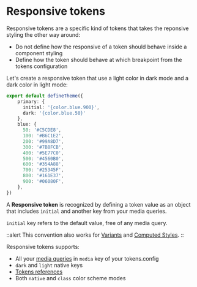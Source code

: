 # Responsive tokens

Responsive tokens are a specific kind of tokens that takes the reponsive styling the other way around:

- Do not define how the responsive of a token should behave inside a component styling
- Define how the token should behave at which breakpoint from the tokens configuration

Let's create a responsive token that use a light color in dark mode and a dark color in light mode:

```ts
export default defineTheme({
    primary: {
      initial: '{color.blue.900}',
      dark: '{color.blue.50}'
    },
    blue: {
      50: '#C5CDE8',
      100: '#B6C1E2',
      200: '#99A8D7',
      300: '#7B8FCB',
      400: '#5E77C0',
      500: '#4560B0',
      600: '#354A88',
      700: '#25345F',
      800: '#161E37',
      900: '#06080F',
    },
})
```

A **Responsive token** is recognized by defining a token value as an object that includes `initial` and another key from your media queries.

`initial` key refers to the default value, free of any media query.

::alert
This convention also works for [Variants](/styling/variants) and [Computed Styles](/styling/computed-styles).
::

Responsive tokens supports:
  - All your [media queries](/configuration/media-queries) in `media` key of your tokens.config
  - `dark` and `light` native keys
  - [Tokens references](/configuration/tokens-config#tokens-references)
  - Both `native` and `class` color scheme modes
